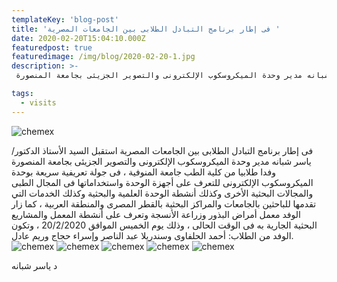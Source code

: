 ```yaml
---
templateKey: 'blog-post'
title: 'فى إطار برنامج التبادل الطلابى بين الجامعات المصرية '
date: 2020-02-20T15:04:10.000Z
featuredpost: true
featuredimage: /img/blog/2020-02-20-1.jpg
description: >-
 فى إطار برنامج التبادل الطلابى بين الجامعات المصرية استقبل السيد الأستاذ الدكتور/ ياسر شبانه مدير وحدة الميكروسكوب الإلكترونى والتصوير الجزيئى بجامعة المنصورة 

tags:
  - visits
---
```


![chemex](/img/blog/2020-02-20-2.jpg)

فى إطار برنامج التبادل الطلابى بين الجامعات المصرية استقبل السيد الأستاذ الدكتور/ ياسر شبانه مدير وحدة الميكروسكوب الإلكترونى والتصوير الجزيئى بجامعة المنصورة وفدا طلابيا من كلية الطب جامعة المنوفية ، فى جولة تعريفية سريعة بوحدة الميكروسكوب الإلكترونى للتعرف على أجهزة الوحدة واستخداماتها فى المجال الطبى والمجالات البحثية الأخرى وكذلك أنشطة الوحدة العلمية والبحثية وكذلك الخدمات التي تقدمها للباحثين بالجامعات والمراكز البحثية بالقطر المصرى والمنطقة العربية ، كما زار الوفد معمل أمراض البذور وزراعة الأنسجة وتعرف على أنشطة المعمل والمشاريع البحثية الجارية به فى الوقت الحالى ، وذلك يوم الخميس الموافق 20/2/2020 ، وتكون الوفد من الطلاب: أحمد الحلفاوى وسندريلا عبد الناصر وإسراء حجاج وريم عادل.
![chemex](/img/blog/2020-02-20-3.jpg)
![chemex](/img/blog/2020-02-20-4.jpg)
![chemex](/img/blog/2020-02-20-5.jpg)
![chemex](/img/blog/2020-02-20-6.jpg)
![chemex](/img/blog/2020-02-20-7.jpg)


د ياسر شبانه
